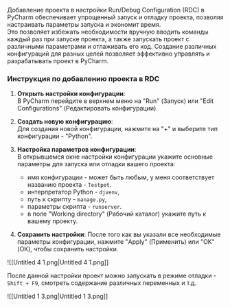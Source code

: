 Добавление проекта в настройки Run/Debug Configuration (RDC) в PyCharm обеспечивает упрощенный запуск и отладку проекта, позволяя настраивать параметры запуска и экономит время.  
Это позволяет избежать необходимости вручную вводить команды каждый раз при запуске проекта, а также запускать проект с различными параметрами и отлаживать его код. Создание различных конфигураций для разных целей позволяет эффективно управлять и разрабатывать проект в PyCharm.  

### Инструкция по добавлению проекта в RDC

1. **Открыть настройки конфигурации**:  
    В PyCharm перейдите в верхнем меню на "Run" (Запуск) или "Edit Configurations" (Редактировать конфигурации).  
    
2. **Создать новую конфигурацию**:  
    Для создания новой конфигурации, нажмите на "+" и выберите тип конфигурации - "Python".  
    
3. **Настройка параметров конфигурации**:  
    В открывшемся окне настройки конфигурации укажите основные параметры для запуска или отладки вашего проекта:  
    - имя конфигурации - может быть любым, у меня соответствует названию проекта - `Testpet`.
    - интерпретатор Python - `djvenv`,
    - путь к скрипту - `manage.py`,
    - параметры скрипта - `runserver`.
    - в поле "Working directory" (Рабочий каталог) укажите путь к вашему проекту.
4. **Сохранить настройки**: После того как вы указали все необходимые параметры конфигурации, нажмите "Apply" (Применить) или "OK" (ОК), чтобы сохранить настройки.

![[Untitled 4 1.png|Untitled 4 1.png]]

После данной настройки проект можно запускать в режиме отладки - `Shift + F9`, смотреть содержание различных переменных и т.д.

![[Untitled 1 3.png|Untitled 1 3.png]]

<div class="page-break" style="page-break-before: always;"></div>
